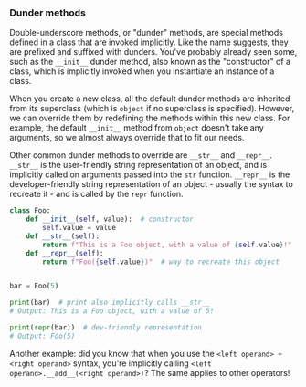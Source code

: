 ### Dunder methods

Double-underscore methods, or "dunder" methods, are special methods defined in a class that are invoked implicitly. Like the name suggests, they are prefixed and suffixed with dunders. You've probably already seen some, such as the `__init__` dunder method, also known as the "constructor" of a class, which is implicitly invoked when you instantiate an instance of a class.

When you create a new class, all the default dunder methods are inherited from its superclass (which is `object` if no superclass is specified). However, we can override them by redefining the methods within this new class. For example, the default `__init__` method from `object` doesn't take any arguments, so we almost always override that to fit our needs.

Other common dunder methods to override are `__str__` and `__repr__`. `__str__` is the user-friendly string representation of an object, and is implicitly called on arguments passed into the `str` function. `__repr__` is the developer-friendly string representation of an object - usually the syntax to recreate it - and is called by the `repr` function.

```py
class Foo:
    def __init__(self, value):  # constructor
        self.value = value
    def __str__(self):
        return f"This is a Foo object, with a value of {self.value}!"  # string representation
    def __repr__(self):
        return f"Foo({self.value})"  # way to recreate this object


bar = Foo(5)

print(bar)  # print also implicitly calls __str__
# Output: This is a Foo object, with a value of 5!

print(repr(bar))  # dev-friendly representation
# Output: Foo(5)
```

Another example: did you know that when you use the `<left operand> + <right operand>` syntax, you're implicitly calling `<left operand>.__add__(<right operand>)`? The same applies to other operators!
